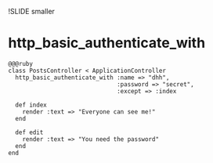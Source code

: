 !SLIDE smaller
# http_basic_authenticate_with #

    @@@ruby
    class PostsController < ApplicationController
      http_basic_authenticate_with :name => "dhh",
                                   :password => "secret",
                                   :except => :index

      def index
        render :text => "Everyone can see me!"
      end

      def edit
        render :text => "You need the password"
      end
    end